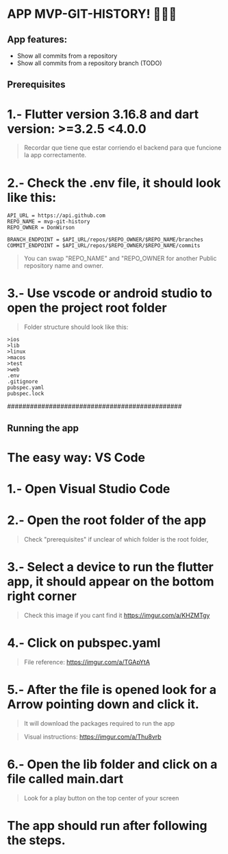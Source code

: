 #   APP MVP-GIT-HISTORY! 👨🏽‍💻

## App features:
-   Show all commits from a repository
-   Show all commits from a repository branch (TODO)

##   Prerequisites

#   1.- Flutter version 3.16.8 and dart version: >=3.2.5 <4.0.0
>   Recordar que tiene que estar corriendo el backend para que funcione la app correctamente.

#   2.- Check the .env file, it should look like this:

```
API_URL = https://api.github.com
REPO_NAME = mvp-git-history
REPO_OWNER = DonWirson

BRANCH_ENDPOINT = $API_URL/repos/$REPO_OWNER/$REPO_NAME/branches
COMMIT_ENDPOINT = $API_URL/repos/$REPO_OWNER/$REPO_NAME/commits
```

>   You can swap "REPO_NAME" and "REPO_OWNER for another Public repository name and owner.



#   3.- Use vscode or android studio to open the project root folder

>   Folder structure should look like this:
```
>ios
>lib
>linux
>macos
>test
>web
.env
.gitignore
pubspec.yaml
pubspec.lock
```

##############################################
##  Running the app
#   The easy way: VS Code
#   1.- Open Visual Studio Code


#   2.- Open the root folder of the app
>   Check "prerequisites" if unclear of which folder is the root folder,

#   3.- Select a device to run the flutter app, it should appear on the bottom right corner
>   Check this image if you cant find it https://imgur.com/a/KHZMTgy

#   4.- Click on pubspec.yaml
>   File reference: https://imgur.com/a/TGApYtA


#   5.- After the file is opened look for a Arrow pointing down and click it.

>   It will download the packages required to run the app

>   Visual instructions: https://imgur.com/a/Thu8vrb

#   6.- Open the lib folder and click on a file called main.dart

>   Look for a play button on the top center of your screen

#   The app should run after following the steps.
